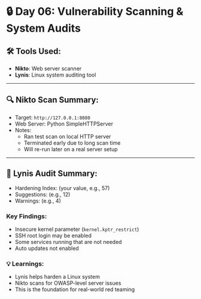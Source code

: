 # 🔒 Day 06: Vulnerability Scanning & System Audits

## 🛠️ Tools Used:
- **Nikto**: Web server scanner
- **Lynis**: Linux system auditing tool

---

## 🔍 Nikto Scan Summary:
- Target: `http://127.0.0.1:8080`
- Web Server: Python SimpleHTTPServer
- Notes:
  - Ran test scan on local HTTP server
  - Terminated early due to long scan time
  - Will re-run later on a real server setup

---

## 🔐 Lynis Audit Summary:
- Hardening Index: (your value, e.g., 57)
- Suggestions: (e.g., 12)
- Warnings: (e.g., 4)

### Key Findings:
- Insecure kernel parameter (`kernel.kptr_restrict`)
- SSH root login may be enabled
- Some services running that are not needed
- Auto updates not enabled

### 💡 Learnings:
- Lynis helps harden a Linux system
- Nikto scans for OWASP-level server issues
- This is the foundation for real-world red teaming
